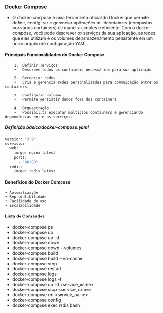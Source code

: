 ### Docker Compose

- O docker-compose é uma ferramenta oficial do Docker que permite definir, configurar e gerenciar aplicações multicontainers (compostas por vários containers) de maneira simples e eficiente. Com o docker-compose, você pode descrever os serviços da sua aplicação, as redes que eles utilizam e os volumes de armazenamento persistente em um único arquivo de configuração YAML.

#### Principais Funcionalidades do Docker Compose
	    1.	Definir serviços
	    •	Descreve todos os containers necessários para sua aplicação
	   
        2.	Gerenciar redes
	    •	Cria e gerencia redes personalizadas para comunicação entre os containers.
	   
        3.	Configurar volumes
	    •	Permite persistir dados fora dos containers
	   
        4.	Orquestração
	    •	Possibilita executar múltiplos containers e gerenciando dependências entre os serviços.

##### Definição básica docker-compose.yaml

```bash
version: "3.9"
services:
  web:
    image: nginx:latest
    ports:
      - "80:80"
  redis:
    image: redis:latest
```

#### Benefícios do Docker Compose
    • Automatização
    • Reprodutibilidade
    • Facilidade de uso
    • Escalabilidade

#### Lista de Comandos
- docker-compose ps
- docker-compose up
- docker-compose up -d
- docker-compose down
- docker-compose down --volumes
- docker-compose build
- docker-compose build --no-cache
- docker-compose stop
- docker-compose restart
- docker-compose logs
- docker-compose logs -f
- docker-compose up -d <service_name>
- docker-compose stop <service_name>
- docker-compose rm <service_name>
- docker-compose config
- docker-compose exec redis bash